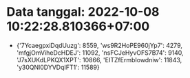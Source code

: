 # Data tanggal: 2022-10-08 10:22:28.810366+07:00

* {'7YcaegpxiDqdUuzg': 8559, 'ws9R2HoPE960jYp7': 4279, 'mfgjOmViheDcHDEJ': 11092, 'nsFCJeHyvOFS7B74': 9140, 'J7sXUKdLPKQX1XPT': 10866, 'EITZfErmbIowdniw': 11843, 'y30QNl0DYVDqIFT1': 11589}
